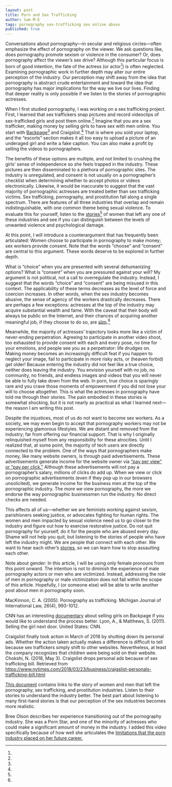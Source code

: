 ```yaml
---
layout: post
title: Porn and Sex Trafficking
author: Sam M-E
tags: pornography sex-trafficking sex online abuse
published: true
---
```

Conversations about pornography—in secular and religious circles—often emphasize the effect of pornography on the viewer. We ask questions like, does pornography promote sexism or violence in the consumer? Or, does pornography affect the viewer’s sex drive? Although this particular focus is born of good intention, the fate of the actress (or actor[^1]) is often neglected. Examining pornographic work in further depth may alter our entire perception of the industry. Our perception may shift away from the idea that pornography is abstract crude entertainment and toward the idea that pornography has major implications for the way we live our lives. Finding that deeper reality is only possible if we listen to the stories of pornographic actresses.

When I first studied pornography, I was working on a sex trafficking project. First, I learned that sex traffickers snap pictures and record videoclips of sex-trafficked girls and post them online.[^2] Imagine that you are a sex trafficker, making money by selling girls to have sex with men online. You start with [Backpage](https://www.youtube.com/watch?v=fFRZ1NDR0Rc)[^3] and Craigslist.[^4] That is where you sold your laptop, and the “escorts” section makes it all too easy to upload a picture of an underaged girl and write a fake caption. You can also make a profit by selling the videos to pornographers.

The benefits of these options are multiple, and not limited to crushing the girls’ sense of independence so she feels trapped in the industry. These pictures are then disseminated to a plethora of pornographic sites. The industry is unregulated, and consent is not usually on a pornographer’s checklist when determining whether to accept photos or videos electronically. Likewise, it would be inaccurate to suggest that the vast majority of pornographic actresses are treated better than sex trafficking victims. Sex trafficking, pornography, and prostitution fall along a single spectrum. There are features of all three industries that overlap and remain indistinguishable, with one common theme being sexual violence. To evaluate this for yourself, listen to the [stories](https://docs.google.com/document/d/1n9XzwXHQc37JnPrzQvXNCWN0cRgR5Zkt5-ETV-2q9I4/edit?usp=sharing)[^5] of women that left any one of these industries and see if you can distinguish between the levels of unwanted violence and psychological damage.

At this point, I will introduce a counterargument that has frequently been articulated: Women choose to participate in pornography to make money; sex workers provide consent. Note that the words “choose” and “consent” are central to this argument. These words deserve to be explored in further depth.

What is “choice” when you are presented with several dehumanizing options? What is “consent” when you are pressured against your will? My argument is not political, not a call to overregulate the industry. Instead, I suggest that the words “choice”  and “consent” are being misused in this context. The applicability of these terms decreases as the level of force and coercion increases. In other words, when the sex industry becomes abusive, the sense of agency of the workers drastically decreases. There are perhaps a few exceptions: actresses at the top of the industry may acquire substantial wealth and fame. With the caveat that their body will always be public on the Internet, and their chances of acquiring another meaningful job, if they choose to do so, are [slim](https://youtu.be/9NyzCJx4IiI?t=238).[^6]

Meanwhile, the majority of actresses’ trajectory looks more like a victim of never-ending perpetration. Agreeing to participate in another video shoot, too exhausted to provide consent with each and every pose, no time for your emotions, and people see you as a perpetrator: life drudges on. Making money becomes an increasingly difficult feat if you happen to neglect your image, fail to participate in more risky acts, or (heaven forbid) get older! Because entering the industry did not feel like a true choice, neither does leaving the industry. You envision yourself with no job, no community, no friends, and endless images and videos that you will never be able to fully take down from the web. In porn, true choice is sparingly rare and you crave those moments of empowerment if you did not lose your will to choose altogether. This is what the actresses in pornography have told me through their stories. The pain embodied in these stories is somewhat shocking, but it is not nearly as practical as what I learned next—the reason I am writing this post.

Despite the injustices, most of us do not want to become sex workers. As a society, we may even begin to accept that pornography workers may not be experiencing glamorous lifestyles. We are distant and removed from the industry; far from offering our financial support. That is why I originally relinquished myself from any responsibility for these atrocities. Until I realized that, at some point, the majority of tech users are directly connected to the problem. One of the ways that pornographers make money, like many website owners, is through paid advertisements. These advertisements generate income for the website owner via [“pay per view” or “pay per click.”](https://en.wikipedia.org/wiki/Pay-per-click) Although these advertisements will not pay a pornographer’s salary, millions of clicks do add up. When we view or click on pornographic advertisements (even if they pop up in our browsers unsolicited), we generate income for the business men at the top of the pornographic industry. The more we view pornography, the more we endorse the way pornographic businessmen run the industry. No direct checks are needed.

This affects all of us—whether we are feminists working against sexism, parishioners seeking justice, or advocates fighting for human rights. The women and men impacted by sexual violence need us to go closer to the industry and figure out how to exercise restorative justice. Do not quit pornography for yourself, do it for the people who are abused every day. Shame will not help you quit, but listening to the stories of people who have left the industry might. We are people that connect with each other. We want to hear each other’s [stories](https://docs.google.com/document/d/1n9XzwXHQc37JnPrzQvXNCWN0cRgR5Zkt5-ETV-2q9I4/edit?usp=sharing), so we can learn how to stop assaulting each other.


[^1]:
Note about gender: In this article, I will be using only female pronouns from this point onward. The intention is not to diminish the experience of male pornography actors or men who are victimized. Instead, addressing the role of men in pornography or male victimization does not fall within the scope of this article. Hopefully, I (or someone else) will be able to write another post about men in pornography soon.

[^2]:
MacKinnon, C. A. (2005). Pornography as trafficking. Michigan Journal of International Law, 26(4), 993-1012.

[^3]:
CNN has an interesting [documentary](https://www.youtube.com/watch?v=fFRZ1NDR0Rc) about selling girls on Backpage if you would like to understand the process better.
Lyon, A., & Matthews, S. (2011). Selling the girl next door. United States: CNN.

[^4]:
Craigslist finally took action in March of 2018 by shutting down its personal ads. Whether the action taken actually makes a difference is difficult to tell because sex traffickers simply shift to other websites. Nevertheless, at least the company recognizes that children were being sold on their website.
Chokshi, N. (2018, May 3). Craigslist drops personal ads because of sex trafficking bill. Retrieved from https://www.nytimes.com/2018/03/23/business/craigslist-personals-trafficking-bill.html

[^5]:
[This document](https://docs.google.com/document/d/1n9XzwXHQc37JnPrzQvXNCWN0cRgR5Zkt5-ETV-2q9I4/edit?usp=sharing) contains links to the story of women and men that left the pornography, sex trafficking, and prostitution industries. Listen to their stories to understand the industry better. The best part about listening to many first-hand stories is that our perception of the sex industries becomes more realistic.

[^6]:
Bree Olson describes her experience transitioning out of the pornography industry. She was a Porn Star, and one of the minority of actresses who could make a significant amount of money in the industry. I added this video specifically because of how well she articulates the [limitations that the porn industry placed on her future career.](https://youtu.be/9NyzCJx4IiI?t=238)

